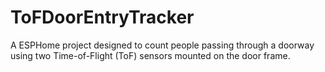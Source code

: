 # ToFDoorEntryTracker
A ESPHome project designed to count people passing through a doorway using two Time-of-Flight (ToF) sensors mounted on the door frame.
